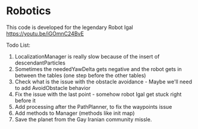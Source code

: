 # Robotics
This code is developed for the legendary Robot Igal
https://youtu.be/iGOmnC24BvE

Todo List:
  1. LocalizationManager is really slow because of the insert of descendantParticles
  2. Sometimes the neededYawDelta gets negative and the robot gets in between the tables (one step before the other tables)
  3. Check what is the issue with the obstacle avoidance - Maybe we'll need to add AvoidObstacle behavior
  4. Fix the issue with the last point - somehow robot Igal get stuck right before it
  5. Add processing after the PathPlanner, to fix the waypoints issue
  6. Add methods to Manager (methods like init map)
  7. Save the planet from the Gay Iranian community missle.
